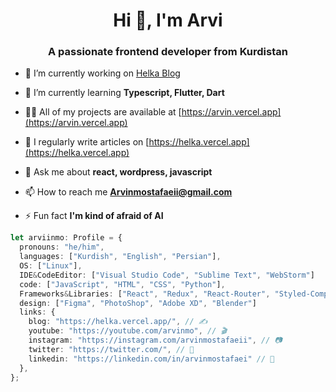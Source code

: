 <h1 align="center">Hi 👋, I'm Arvi</h1>
<h3 align="center">A passionate frontend developer from Kurdistan</h3>

- 🔭 I’m currently working on [Helka Blog](https://helka.vercel.app/)

- 🌱 I’m currently learning **Typescript, Flutter, Dart**

- 👨‍💻 All of my projects are available at [https://arvin.vercel.app](https://arvin.vercel.app)

- 📝 I regularly write articles on [https://helka.vercel.app](https://helka.vercel.app)

- 💬 Ask me about **react, wordpress, javascript**

- 📫 How to reach me **Arvinmostafaeii@gmail.com**

- ⚡ Fun fact **I'm kind of afraid of AI**


```ts
let arviinmo: Profile = {
  pronouns: "he/him",
  languages: ["Kurdish", "English", "Persian"],
  OS: ["Linux"],
  IDE&CodeEditor: ["Visual Studio Code", "Sublime Text", "WebStorm"]
  code: ["JavaScript", "HTML", "CSS", "Python"],
  Frameworks&Libraries: ["React", "Redux", "React-Router", "Styled-Component", "Tailwind", "Docker", "Next.js", "Gatsby", "Remix", "Webpack", "Typescript", "Node.js", "Expressjs", "GraphQL", "Wordpress"],
  design: ["Figma", "PhotoShop", "Adobe XD", "Blender"]
  links: {
    blog: "https://helka.vercel.app/", // ✍️
    youtube: "https://youtube.com/arvinmo", // 🎬
    instagram: "https://instagram.com/arvinmostafaeii", // 📷
    twitter: "https://twitter.com/", // 🐤
    linkedin: "https://linkedin.com/in/arvinmostafaei" // 💼
  },
};
```
